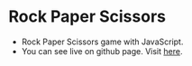 # Rock Paper Scissors

- Rock Paper Scissors game with JavaScript.
- You can see live on github page. Visit [here](https://thantmyat31.github.io/rock-paper-scissors/).
